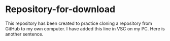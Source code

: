# Repository-for-download
This repository has been created to practice cloning a repository from GitHub to my own computer.
I have added this line in VSC on my PC. Here is another sentence.